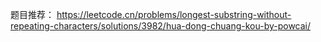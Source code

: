 <!-- TODO: 整理 -->

题目推荐： https://leetcode.cn/problems/longest-substring-without-repeating-characters/solutions/3982/hua-dong-chuang-kou-by-powcai/
